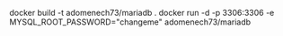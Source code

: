 docker build -t adomenech73/mariadb .
docker run -d -p 3306:3306 -e MYSQL_ROOT_PASSWORD="changeme" adomenech73/mariadb
